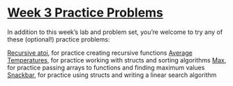 # [Week 3 Practice Problems](https://cs50.harvard.edu/x/2023/problems/3/)

In addition to this week’s lab and problem set, you’re welcome to try any of these (optional!) practice problems:

[Recursive atoi](./atoi/atoi.md), for practice creating recursive functions
[Average Temperatures](./temps/temps.md), for practice working with structs and sorting algorithms
[Max](./max/max.md), for practice passing arrays to functions and finding maximum values
[Snackbar](./snackbar/snackbar.md), for practice using structs and writing a linear search algorithm